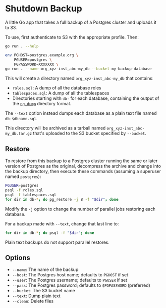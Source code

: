 Shutdown Backup
===============

A little Go app that takes a full backup of a Postgres cluster and uploads it
to S3.

To use, first authenticate to S3 with the appropriate profile. Then:

```sh
go run . --help

env PGHOST=postgres.example.org \
    PGUSER=postgres \
    PGPASSWORD=XXXXXXX \
go run . --name org_xyz-inst_abc-my_db --bucket my-backup-database
```

This will create a directory named `org_xyz-inst_abc-my_db` that contains:

*   `roles.sql`: A dump of all the database roles
*   `tablespaces.sql`: A dump of all the tablespaces
*   Directories starting with `db-` for each database, containing the output
    of the [`pg_dump`] directory format.

The `--text` option instead dumps each database as a plain text file named
`db-$dbname.sql`.

This directory will be archived as a tarball named
`org_xyz-inst_abc-my_db.tar.gz` that's uploaded to the S3 bucket specified by
`--bucket`.

Restore
-------

To restore from this backup to a Postgres cluster running the same or later
version of Postgres as the original, decompress the archive and change into
the backup directory, then execute these commands (assuming a superuser named
`postgres`):

```sh
PGUSER=postgres
psql -f roles.sql
psql -f tablespaces.sql
for dir in db-*; do pg_restore -j 8 -f "$dir"; done
```

Modify the `-j` option to change the number of parallel jobs restoring each
database.

For a backup made with `--text`, change that last line to:

```sh
for dir in db-*; do psql -f "$dir"; done
```

Plain text backups do not support parallel restores.

Options
-------

*   `--name`: The name of the backup
*   `--host`: The Postgres host name; defaults to `PGHOST` if set
*   `--user`: The Postgres username; defaults to `PGUSER` if set
*   `--pass`: The Postgres password; defaults to `$PGPASSWORD` (preferred)
*   `--bucket`: The S3 bucket name
*   `--text`: Dump plain text
*   `--clean`: Delete files

[`pg_dump`]: https://www.postgresql.org/docs/current/app-pgdump.html
